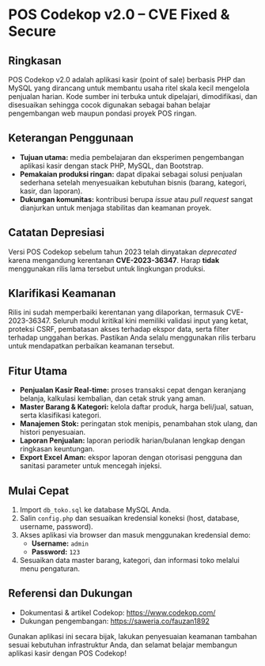 # POS Codekop v2.0 – CVE Fixed & Secure

## Ringkasan
POS Codekop v2.0 adalah aplikasi kasir (point of sale) berbasis PHP dan MySQL yang dirancang untuk membantu usaha ritel skala kecil mengelola penjualan harian. Kode sumber ini terbuka untuk dipelajari, dimodifikasi, dan disesuaikan sehingga cocok digunakan sebagai bahan belajar pengembangan web maupun pondasi proyek POS ringan.

## Keterangan Penggunaan
- **Tujuan utama:** media pembelajaran dan eksperimen pengembangan aplikasi kasir dengan stack PHP, MySQL, dan Bootstrap.
- **Pemakaian produksi ringan:** dapat dipakai sebagai solusi penjualan sederhana setelah menyesuaikan kebutuhan bisnis (barang, kategori, kasir, dan laporan).
- **Dukungan komunitas:** kontribusi berupa _issue_ atau _pull request_ sangat dianjurkan untuk menjaga stabilitas dan keamanan proyek.

## Catatan Depresiasi
Versi POS Codekop sebelum tahun 2023 telah dinyatakan _deprecated_ karena mengandung kerentanan **CVE-2023-36347**. Harap **tidak** menggunakan rilis lama tersebut untuk lingkungan produksi.

## Klarifikasi Keamanan
Rilis ini sudah memperbaiki kerentanan yang dilaporkan, termasuk CVE-2023-36347. Seluruh modul kritikal kini memiliki validasi input yang ketat, proteksi CSRF, pembatasan akses terhadap ekspor data, serta filter terhadap unggahan berkas. Pastikan Anda selalu menggunakan rilis terbaru untuk mendapatkan perbaikan keamanan tersebut.

## Fitur Utama
- **Penjualan Kasir Real-time:** proses transaksi cepat dengan keranjang belanja, kalkulasi kembalian, dan cetak struk yang aman.
- **Master Barang & Kategori:** kelola daftar produk, harga beli/jual, satuan, serta klasifikasi kategori.
- **Manajemen Stok:** peringatan stok menipis, penambahan stok ulang, dan histori penyesuaian.
- **Laporan Penjualan:** laporan periodik harian/bulanan lengkap dengan ringkasan keuntungan.
- **Export Excel Aman:** ekspor laporan dengan otorisasi pengguna dan sanitasi parameter untuk mencegah injeksi.

## Mulai Cepat
1. Import `db_toko.sql` ke database MySQL Anda.
2. Salin `config.php` dan sesuaikan kredensial koneksi (host, database, username, password).
3. Akses aplikasi via browser dan masuk menggunakan kredensial demo:
   - **Username:** `admin`
   - **Password:** `123`
4. Sesuaikan data master barang, kategori, dan informasi toko melalui menu pengaturan.

## Referensi dan Dukungan
- Dokumentasi & artikel Codekop: <https://www.codekop.com/>
- Dukungan pengembangan: <https://saweria.co/fauzan1892>

Gunakan aplikasi ini secara bijak, lakukan penyesuaian keamanan tambahan sesuai kebutuhan infrastruktur Anda, dan selamat belajar membangun aplikasi kasir dengan POS Codekop!
